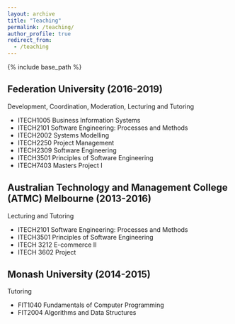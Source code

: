 ```yaml
---
layout: archive
title: "Teaching"
permalink: /teaching/
author_profile: true
redirect_from:
  - /teaching
---
```


{% include base_path %}

Federation University (2016-2019)
------------------------------------
Development, Coordination, Moderation, Lecturing and Tutoring
* ITECH1005 Business Information Systems
* ITECH2101 Software Engineering: Processes and Methods
* ITECH2002 Systems Modelling
* ITECH2250 Project Management
* ITECH2309 Software Engineering
* ITECH3501 Principles of Software Engineering
* ITECH7403 Masters Project I

Australian Technology and Management College (ATMC) Melbourne (2013-2016)
----------------------------------------------------------------------------
Lecturing and Tutoring
* ITECH2101 Software Engineering: Processes and Methods
* ITECH3501 Principles of Software Engineering
* ITECH 3212 E-commerce II
* ITECH 3602 Project


Monash University (2014-2015)
-----------------------------
Tutoring
* FIT1040 Fundamentals of Computer Programming
* FIT2004 Algorithms and Data Structures
